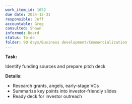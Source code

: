 ```yaml
---
work_item_id: 1052
due date: 2024-12-31
responsible: Jeff
accountable: Greg
consulted: Shawn
informed: Board
status: To-do
folder: 90 days/Business development/Commercialization
---
```


**Task:**

Identify funding sources and prepare pitch deck

**Details:**

- Research grants, angels, early-stage VCs
- Summarize key points into investor-friendly slides
- Ready deck for investor outreach
